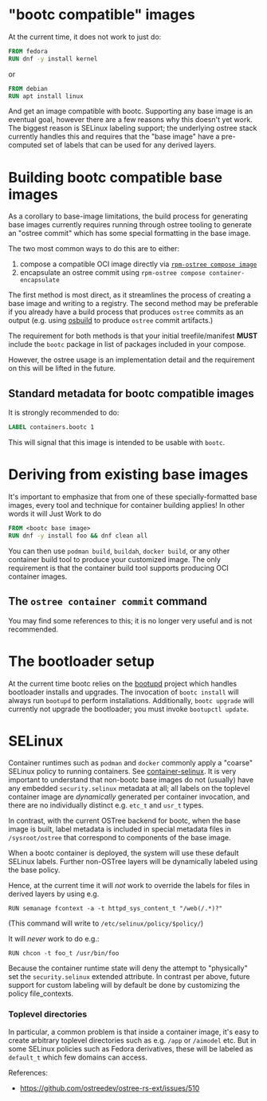 # "bootc compatible" images

At the current time, it does not work to just do:

```Dockerfile
FROM fedora
RUN dnf -y install kernel
```

or

```Dockerfile
FROM debian
RUN apt install linux
```

And get an image compatible with bootc.  Supporting any base image
is an eventual goal, however there are a few reasons why
this doesn't yet work.  The biggest reason is SELinux
labeling support; the underlying ostree stack currently
handles this and requires that the "base image"
have a pre-computed set of labels that can be used
for any derived layers.

# Building bootc compatible base images

As a corollary to base-image limitations, the build process
for generating base images currently requires running
through ostree tooling to generate an "ostree commit"
which has some special formatting in the base image.

The two most common ways to do this are to either:

  1. compose a compatible OCI image directly via [`rpm-ostree compose image`](https://coreos.github.io/rpm-ostree/container/#creating-base-images)
  1. encapsulate an ostree commit using `rpm-ostree compose container-encapsulate`

The first method is most direct, as it streamlines the process of
creating a base image and writing to a registry. The second method
may be preferable if you already have a build process that produces `ostree`
commits as an output (e.g. using [osbuild](https://www.osbuild.org/guides/image-builder-on-premises/building-ostree-images.html)
to produce `ostree` commit artifacts.)

The requirement for both methods is that your initial treefile/manifest
**MUST** include the `bootc` package in list of packages included in your compose.

However, the ostree usage is an implementation detail
and the requirement on this will be lifted in the future.

## Standard metadata for bootc compatible images

It is strongly recommended to do:

```dockerfile
LABEL containers.bootc 1
```

This will signal that this image is intended to be usable with `bootc`.

# Deriving from existing base images

It's important to emphasize that from one
of these specially-formatted base images, every
tool and technique for container building applies!
In other words it will Just Work to do

```Dockerfile
FROM <bootc base image>
RUN dnf -y install foo && dnf clean all
```

You can then use `podman build`, `buildah`, `docker build`, or any other container
build tool to produce your customized image. The only requirement is that the
container build tool supports producing OCI container images.

## The `ostree container commit` command

You may find some references to this; it is no longer very useful
and is not recommended.

# The bootloader setup

At the current time bootc relies on the [bootupd](https://github.com/coreos/bootupd/)
project which handles bootloader installs and upgrades.  The invocation of
`bootc install` will always run `bootupd` to perform installations.
Additionally, `bootc upgrade` will currently not upgrade the bootloader;
you must invoke `bootupctl update`.

# SELinux

Container runtimes such as `podman` and `docker` commonly
apply a "coarse" SELinux policy to running containers.
See [container-selinux](https://github.com/containers/container-selinux/blob/main/container_selinux.8).
It is very important to understand that non-bootc base
images do not (usually) have any embedded `security.selinux` metadata
at all; all labels on the toplevel container image
are *dynamically* generated per container invocation,
and there are no individually distinct e.g. `etc_t` and
`usr_t` types.

In contrast, with the current OSTree backend for bootc,
when the base image is built, label metadata is included
in special metadata files in `/sysroot/ostree` that correspond
to components of the base image.

When a bootc container is deployed, the system
will use these default SELinux labels.
Further non-OSTree layers will be dynamically labeled
using the base policy.

Hence, at the current time it will *not* work to override
the labels for files in derived layers by using e.g.

```
RUN semanage fcontext -a -t httpd_sys_content_t "/web(/.*)?"
```

(This command will write to `/etc/selinux/policy/$policy/`)

It will *never* work to do e.g.:

```
RUN chcon -t foo_t /usr/bin/foo
```

Because the container runtime state will deny the attempt to
"physically" set the `security.selinux` extended attribute.
In contrast per above, future support for custom labeling
will by default be done by customizing the policy file_contexts.

### Toplevel directories

In particular, a common problem is that inside a container image,
it's easy to create arbitrary toplevel directories such as
e.g. `/app` or `/aimodel` etc.  But in some SELinux policies
such as Fedora derivatives, these will be labeled as `default_t`
which few domains can access.

References:

- <https://github.com/ostreedev/ostree-rs-ext/issues/510>
